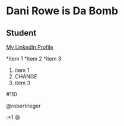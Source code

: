 # Dani Rowe is Da Bomb

## Student

[My LinkedIn Profile](www.linkedin.com/in/danielle-rowe1225)

*item 1
*item 2
*item 3

1. item 1
2. CHANGE
3. item 3

#110

@robertrieger

:+1 :smile:
